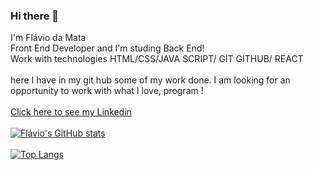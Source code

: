 ### Hi there 👋

I'm Flávio da Mata 
<br>
Front End Developer and I'm studing Back End!<br>
Work with technologies
HTML/CSS/JAVA SCRIPT/ GIT GITHUB/ REACT<br>
<br>
here I have in my git hub some of my work done.
I am looking for an opportunity to work with what I love,
program !
<br>
<br>
 <a href="https://www.linkedin.com/in/fl%C3%A1vio-da-mata-b474b91b6/">Click here to see my Linkedin</a>
 <br>
 <br>
[![Flávio's GitHub stats](https://github-readme-stats.vercel.app/api?username=Damatta22)](https://github.com/anuraghazra/github-readme-stats)
<br>
<br>
[![Top Langs](https://github-readme-stats.vercel.app/api/top-langs/?username=Damatta22)](https://github.com/anuraghazra/github-readme-stats)
